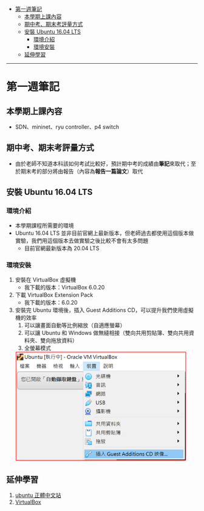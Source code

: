 - [第一週筆記](#第一週筆記)
  - [本學期上課內容](#本學期上課內容)
  - [期中考、期末考評量方式](#期中考期末考評量方式)
  - [安裝 Ubuntu 16.04 LTS](#安裝-ubuntu-1604-lts)
    - [環境介紹](#環境介紹)
    - [環境安裝](#環境安裝)
  - [延伸學習](#延伸學習)
---
# 第一週筆記
## 本學期上課內容
- SDN、mininet、ryu controller、p4 switch

## 期中考、期末考評量方式
- 由於老師不知道本科該如何考試比較好，預計期中考的成績由**筆記**來取代；至於期末考的部分將由報告（內容為**報告一篇論文**）取代

## 安裝 Ubuntu 16.04 LTS
### 環境介紹
- 本學期課程所需要的環境
- Ubuntu 16.04 LTS 並非目前官網上最新版本，但老師過去都使用這個版本做實驗，我們用這個版本去做實驗之後比較不會有太多問題
    - 目前官網最新版本為 20.04 LTS

### 環境安裝
1. 安裝在 VirtualBox 虛擬機
    - 我下載的版本：VirtualBox 6.0.20
2. 下載 VirtualBox Extension Pack
    - 我下載的版本：6.0.20
3. 安裝完 Ubuntu 環境後，插入 Guest Additions CD，可以提升我們使用虛擬機的效率
    1. 可以讓畫面自動等比例縮放（自適應螢幕）
    2. 可以讓 Ubuntu 和 Windows 做無縫相接（雙向共用剪貼簿、雙向共用資料夾、雙向拖放資料）
    3. 全螢幕模式
    <img src="Week 1\guest_additions_CD.png" width="450px" />
## 延伸學習
1. [ubuntu 正體中文站](https://www.ubuntu-tw.org/modules/tinyd0/)
2. [VirtualBox](https://www.virtualbox.org/wiki/Downloads)